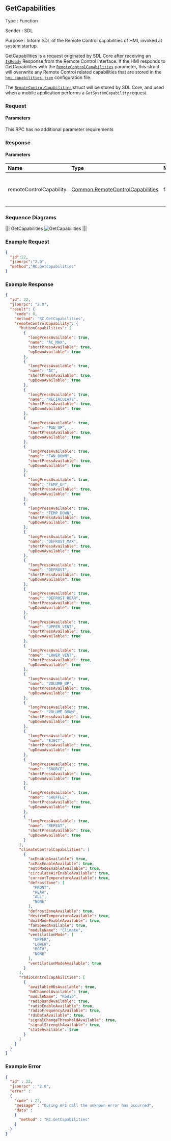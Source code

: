 ## GetCapabilities

Type
: Function

Sender
: SDL

Purpose
: Inform SDL of the Remote Control capabilities of HMI, invoked at system startup.

GetCapabilities is a request originated by SDL Core after receiving an [`IsReady`](../isready) Response from the Remote Control interface. If the HMI responds to GetCapabilities with the [`RemoteControlCapabilities`](../../common/structs/#remotecontrolcapabilities) parameter, this struct will overwrite any Remote Control related capabilities that are stored in the [`hmi_capabilities.json`](https://github.com/smartdevicelink/sdl_core/blob/master/src/appMain/hmi_capabilities.json) configuration file.

The [`RemoteControlCapabilities`](../../common/structs/#remotecontrolcapabilities) struct will be stored by SDL Core, and used when a mobile application performs a `GetSystemCapability` request.
### Request

#### Parameters

This RPC has no additional parameter requirements

### Response

#### Parameters

|Name|Type|Mandatory|Description|
|:---|:---|:--------|:---------|
|remoteControlCapability|[Common.RemoteControlCapabilities](../../common/structs/#remotecontrolcapabilities)|false|See RemoteControlCapabilities, all available RC modules and buttons shall be returned|

### Sequence Diagrams

|||
GetCapabilities
![GetCapabilities](assets/IsReady_GetCapabilities.png)
|||

### Example Request

```json
{
  "id":22,
  "jsonrpc":"2.0",
  "method":"RC.GetCapabilities"
}
```

### Example Response

```json
{
  "id": 22,
  "jsonrpc": "2.0",
  "result": {
    "code": 0,
    "method": "RC.GetCapabilities",
    "remoteControlCapability": {
      "buttonCapabilities": [
        {
          "longPressAvailable": true,
          "name": "AC_MAX",
          "shortPressAvailable": true,
          "upDownAvailable": true
        },
        {
          "longPressAvailable": true,
          "name": "AC",
          "shortPressAvailable": true,
          "upDownAvailable": true
        },
        {
          "longPressAvailable": true,
          "name": "RECIRCULATE",
          "shortPressAvailable": true,
          "upDownAvailable": true
        },
        {
          "longPressAvailable": true,
          "name": "FAN_UP",
          "shortPressAvailable": true,
          "upDownAvailable": true
        },
        {
          "longPressAvailable": true,
          "name": "FAN_DOWN",
          "shortPressAvailable": true,
          "upDownAvailable": true
        },
        {
          "longPressAvailable": true,
          "name": "TEMP_UP",
          "shortPressAvailable": true,
          "upDownAvailable": true
        },
        {
          "longPressAvailable": true,
          "name": "TEMP_DOWN",
          "shortPressAvailable": true,
          "upDownAvailable": true
        },
        {
          "longPressAvailable": true,
          "name": "DEFROST_MAX",
          "shortPressAvailable": true,
          "upDownAvailable": true
        },
        {
          "longPressAvailable": true,
          "name": "DEFROST",
          "shortPressAvailable": true,
          "upDownAvailable": true
        },
        {
          "longPressAvailable": true,
          "name": "DEFROST_REAR",
          "shortPressAvailable": true,
          "upDownAvailable": true
        },
        {
          "longPressAvailable": true,
          "name": "UPPER_VENT",
          "shortPressAvailable": true,
          "upDownAvailable": true
        },
        {
          "longPressAvailable": true,
          "name": "LOWER_VENT",
          "shortPressAvailable": true,
          "upDownAvailable": true
        },
        {
          "longPressAvailable": true,
          "name": "VOLUME_UP",
          "shortPressAvailable": true,
          "upDownAvailable": true
        },
        {
          "longPressAvailable": true,
          "name": "VOLUME_DOWN",
          "shortPressAvailable": true,
          "upDownAvailable": true
        },
        {
          "longPressAvailable": true,
          "name": "EJECT",
          "shortPressAvailable": true,
          "upDownAvailable": true
        },
        {
          "longPressAvailable": true,
          "name": "SOURCE",
          "shortPressAvailable": true,
          "upDownAvailable": true
        },
        {
          "longPressAvailable": true,
          "name": "SHUFFLE",
          "shortPressAvailable": true,
          "upDownAvailable": true
        },
        {
          "longPressAvailable": true,
          "name": "REPEAT",
          "shortPressAvailable": true,
          "upDownAvailable": true
        }
      ],
      "climateControlCapabilities": [
        {
          "acEnableAvailable": true,
          "acMaxEnableAvailable": true,
          "autoModeEnableAvailable": true,
          "circulateAirEnableAvailable": true,
          "currentTemperatureAvailable": true,
          "defrostZone": [
            "FRONT",
            "REAR",
            "ALL",
            "NONE"
          ],
          "defrostZoneAvailable": true,
          "desiredTemperatureAvailable": true,
          "dualModeEnableAvailable": true,
          "fanSpeedAvailable": true,
          "moduleName": "Climate",
          "ventilationMode": [
            "UPPER",
            "LOWER",
            "BOTH",
            "NONE"
          ],
          "ventilationModeAvailable": true
        }
      ],
      "radioControlCapabilities": [
        {
          "availableHDsAvailable": true,
          "hdChannelAvailable": true,
          "moduleName": "Radio",
          "radioBandAvailable": true,
          "radioEnableAvailable": true,
          "radioFrequencyAvailable": true,
          "rdsDataAvailable": true,
          "signalChangeThresholdAvailable": true,
          "signalStrengthAvailable": true,
          "stateAvailable": true
        }
      ]
    }
  }
}
```
### Example Error

```json
{
  "id" : 22,
  "jsonrpc" : "2.0",
  "error" :
  {
    "code" : 22,
    "message" : "During API call the unknown error has occurred",
    "data" :
    {
      "method" : "RC.GetCapabilities"
    }
  }
}
```
